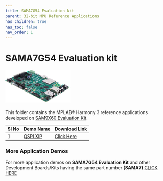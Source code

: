 ```yaml
---
title: SAMA7G54 Evaluation kit
parent: 32-bit MPU Reference Applications
has_children: true
has_toc: false
nav_order: 1
---
```

# SAMA7G54 Evaluation kit
<h4 align="left"> <img src = "./image.png"> </h4>

This folder contains the MPLAB® Harmony 3 reference applications developed on [SAM9X60 Evaluation Kit](https://www.microchip.com/en-us/development-tool/EV21H18A).

|SI No| Demo Name | Download Link |
| --- | --- | -- |
| 1 | [QSPI XIP ](./sama7g54_ek_blink_led_qspi_xip/readme.md) | [Click Here](https://github.com/Microchip-MPLAB-Harmony/reference_apps/releases/latest/download/sama7g54_ek_qspi_xip.zip) |

### More Application Demos

For more application demos on **SAMA7G54 Evaluation Kit** and other Development Boards/Kits having the same part number **(SAMA7)** <a href="https://mplab-discover.microchip.com/v1/itemtype/com.microchip.ide.project?s0=SAMA7" target="_blank"> CLICK HERE </a>
